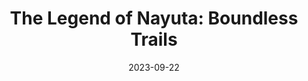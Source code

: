 ---
title: 'The Legend of Nayuta: Boundless Trails'
tags:
  - platform_switch
  - genre_rpg
note: Deluxe Edition
physical: true
digital: false
guide: false
pending: false
date: 2023-09-22
---